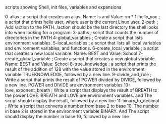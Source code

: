 scripts showing Shell, init files, variables and expansions

0-alias  ;  a script that creates an alias. Name: ls and  Value: rm *
1-hello_you  ; a script that prints hello user, where user is the current Linux user.
2-path  ;  Add /action to the PATH. /action should be the last directory the shell looks into when looking for a program.
3-paths  ;  script that counts the number of directories in the PATH
4-global_variables  ; Create a script that lists environment variables.
5-local_variables  ; a script that lists all local variables and environment variables, and functions.
6-create_local_variable  ; a script that creates a new local variable. Name: BEST and Value: School
7-create_global_variable  ; Create a script that creates a new global variable. Name: BEST and Value: School
8-true_knowledge  ; a script that prints the result of the addition of 128 with the value stored in the environment variable TRUEKNOWLEDGE, followed by a new line.
9-divide_and_rule     ; Write a script that prints the result of POWER divided by DIVIDE, followed by a new line. POWER and DIVIDE are environment variables
10-love_exponent_breath  ; Write a script that displays the result of BREATH to the power LOVE. BREATH and LOVE are environment variables. and The script should display the result, followed by a new line
11-binary_to_decimal  ; Write a script that converts a number from base 2 to base 10. The number in base 2 is stored in the environment variable BINARY. And The script should display the number in base 10, followed by a new line

